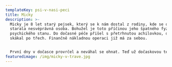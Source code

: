 ```yaml
---
templateKey: psi-v-nasi-peci
title: Micky
description: >-
  Micky je 8 let starý pejsek, který se k nám dostal z rodiny, kde se o něj
  starala nesvéprávná osoba. Bohužel je toto příčinou jeho špatného fyzického i
  psychického stanu. Do dočasné péče přišel s přetrhnutou achilovkou, díky tomu
  skákal po třech. Finančně nákladnou operaci již má za sebou. 


  První dny v dočasce provrčel a neváhal se ohnat. Teď už dočaskovou tetu pusinkuje a velmi se snaží. Při blízkém kontaktu je hodně nesvůj, ale věříme, že pravidelný trénink a práce na vzájemné důvěře, to zlepší. 
featuredimage: /img/micky-v-trave.jpg
---
```

